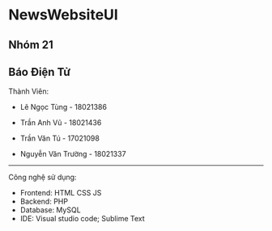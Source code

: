 # NewsWebsiteUI
Nhóm 21
------------
Báo Điện Tử
------------
Thành Viên: 
+ Lê Ngọc Tùng - 18021386
+ Trần Anh Vũ - 18021436
+ Trần Văn Tú - 17021098

+ Nguyễn Văn Trường - 18021337

------------
Công nghệ sử dụng:
+ Frontend: HTML CSS JS
+ Backend: PHP
+ Database: MySQL
+ IDE: Visual studio code; Sublime Text
